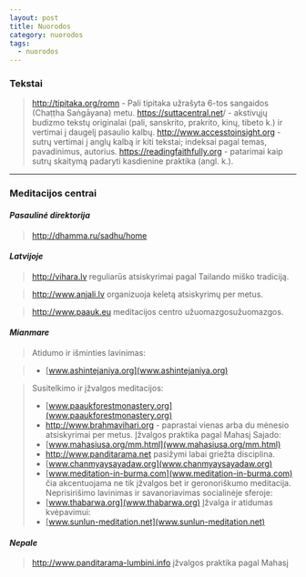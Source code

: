 ```yaml
---
layout: post
title: Nuorodos
category: nuorodos
tags:
  - nuorodos
---
```

### Tekstai  
> <http://tipitaka.org/romn> - Pali tipitaka užrašyta 6-tos sangaidos (Chaṭṭha Saṅgāyana) metu.
> <https://suttacentral.net>/ - akstivųjų budizmo tekstų originalai (pali, sanskrito, prakrito, kinų, tibeto k.) ir vertimai į daugelį pasaulio kalbų.
> <http://www.accesstoinsight.org> - sutrų vertimai į anglų kalbą ir kiti tekstai; indeksai pagal temas, pavadinimus, autorius.
> <https://readingfaithfully.org> - patarimai kaip sutrų skaitymą padaryti kasdienine praktika (angl. k.).

***

### Meditacijos centrai 
 
#### _Pasaulinė direktorija_
  
> <http://dhamma.ru/sadhu/home>
>
#### _Latvijoje_

> <http://vihara.lv> reguliarūs atsiskyrimai pagal Tailando miško tradiciją.  

> <http://www.anjali.lv> organizuoja keletą atsiskyrimų per metus.  

> <http://www.paauk.eu> meditacijos centro užuomazgosužuomazgos.  

#### _Mianmare_

> Atidumo ir išminties lavinimas:  

> * [www.ashintejaniya.org](www.ashintejaniya.org)  

> Susitelkimo ir įžvalgos meditacijos:
> * [www.paaukforestmonastery.org](www.paaukforestmonastery.org)
> * <http://www.brahmavihari.org> - paprastai vienas arba du mėnesio atsiskyrimai per metus.
> Įžvalgos praktika pagal Mahasį Sajado:
> * [www.mahasiusa.org/mm.html](www.mahasiusa.org/mm.html)
> * <http://www.panditarama.net> pasižymi labai griežta disciplina.
> * [www.chanmyaysayadaw.org](www.chanmyaysayadaw.org)
> * [www.meditation-in-burma.com](www.meditation-in-burma.com) čia akcentuojama ne tik įžvalgos bet ir geronoriškumo meditacija.
> Neprisirišimo lavinimas ir savanoriavimas socialinėje sferoje:
> * [www.thabarwa.org](www.thabarwa.org)
> Įžvalga ir atidumas kvėpavimui:
> * [www.sunlun-meditation.net](www.sunlun-meditation.net)

#### _Nepale_

> <http://www.panditarama-lumbini.info> įžvalgos praktika pagal Mahasį
